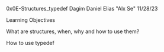 0x0E-Structures_typedef Dagim Daniel Elias "Alx Se" 11/28/23

Learning Objectives

What are structures, when, why and how to use them?

How to use typedef

